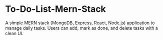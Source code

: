 # To-Do-List-Mern-Stack
A simple MERN stack (MongoDB, Express, React, Node.js) application to manage daily tasks. Users can add, mark as done, and delete tasks with a clean UI.
